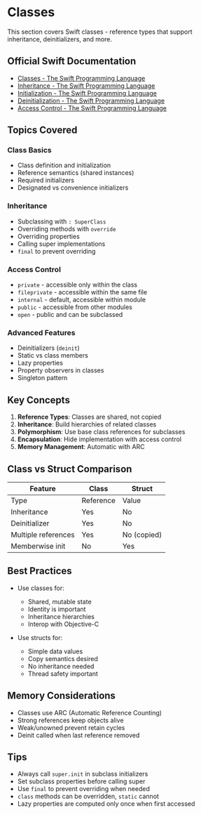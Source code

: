 # Classes

This section covers Swift classes - reference types that support inheritance, deinitializers, and more.

## Official Swift Documentation
- [Classes - The Swift Programming Language](https://docs.swift.org/swift-book/documentation/the-swift-programming-language/classesandstructures)
- [Inheritance - The Swift Programming Language](https://docs.swift.org/swift-book/documentation/the-swift-programming-language/inheritance)
- [Initialization - The Swift Programming Language](https://docs.swift.org/swift-book/documentation/the-swift-programming-language/initialization)
- [Deinitialization - The Swift Programming Language](https://docs.swift.org/swift-book/documentation/the-swift-programming-language/deinitialization)
- [Access Control - The Swift Programming Language](https://docs.swift.org/swift-book/documentation/the-swift-programming-language/accesscontrol)

## Topics Covered

### Class Basics
- Class definition and initialization
- Reference semantics (shared instances)
- Required initializers
- Designated vs convenience initializers

### Inheritance
- Subclassing with `: SuperClass`
- Overriding methods with `override`
- Overriding properties
- Calling super implementations
- `final` to prevent overriding

### Access Control
- `private` - accessible only within the class
- `fileprivate` - accessible within the same file
- `internal` - default, accessible within module
- `public` - accessible from other modules
- `open` - public and can be subclassed

### Advanced Features
- Deinitializers (`deinit`)
- Static vs class members
- Lazy properties
- Property observers in classes
- Singleton pattern

## Key Concepts

1. **Reference Types**: Classes are shared, not copied
2. **Inheritance**: Build hierarchies of related classes
3. **Polymorphism**: Use base class references for subclasses
4. **Encapsulation**: Hide implementation with access control
5. **Memory Management**: Automatic with ARC

## Class vs Struct Comparison

| Feature | Class | Struct |
|---------|-------|--------|
| Type | Reference | Value |
| Inheritance | Yes | No |
| Deinitializer | Yes | No |
| Multiple references | Yes | No (copied) |
| Memberwise init | No | Yes |

## Best Practices

- Use classes for:
  - Shared, mutable state
  - Identity is important
  - Inheritance hierarchies
  - Interop with Objective-C

- Use structs for:
  - Simple data values
  - Copy semantics desired
  - No inheritance needed
  - Thread safety important

## Memory Considerations

- Classes use ARC (Automatic Reference Counting)
- Strong references keep objects alive
- Weak/unowned prevent retain cycles
- Deinit called when last reference removed

## Tips

- Always call `super.init` in subclass initializers
- Set subclass properties before calling super
- Use `final` to prevent overriding when needed
- `class` methods can be overridden, `static` cannot
- Lazy properties are computed only once when first accessed